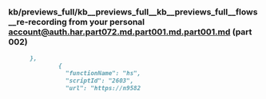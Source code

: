 ### kb/previews_full/kb__previews_full__kb__previews_full__flows__re-recording from your personal account@auth.har.part072.md.part001.md.part001.md (part 002)

```md
      },
              {
                "functionName": "hs",
                "scriptId": "2603",
                "url": "https://n9582
```

```
